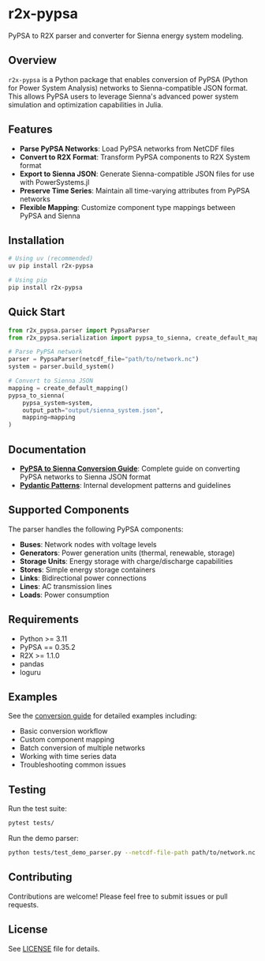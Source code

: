 # r2x-pypsa

PyPSA to R2X parser and converter for Sienna energy system modeling.

## Overview

`r2x-pypsa` is a Python package that enables conversion of PyPSA (Python for Power System Analysis) networks to Sienna-compatible JSON format. This allows PyPSA users to leverage Sienna's advanced power system simulation and optimization capabilities in Julia.

## Features

- **Parse PyPSA Networks**: Load PyPSA networks from NetCDF files
- **Convert to R2X Format**: Transform PyPSA components to R2X System format
- **Export to Sienna JSON**: Generate Sienna-compatible JSON files for use with PowerSystems.jl
- **Preserve Time Series**: Maintain all time-varying attributes from PyPSA networks
- **Flexible Mapping**: Customize component type mappings between PyPSA and Sienna

## Installation

```bash
# Using uv (recommended)
uv pip install r2x-pypsa

# Using pip
pip install r2x-pypsa
```

## Quick Start

```python
from r2x_pypsa.parser import PypsaParser
from r2x_pypsa.serialization import pypsa_to_sienna, create_default_mapping

# Parse PyPSA network
parser = PypsaParser(netcdf_file="path/to/network.nc")
system = parser.build_system()

# Convert to Sienna JSON
mapping = create_default_mapping()
pypsa_to_sienna(
    pypsa_system=system,
    output_path="output/sienna_system.json",
    mapping=mapping
)
```

## Documentation

- **[PyPSA to Sienna Conversion Guide](PYPSA_TO_SIENNA.md)**: Complete guide on converting PyPSA networks to Sienna JSON format
- **[Pydantic Patterns](PYDANTIC_PATTERNS.md)**: Internal development patterns and guidelines

## Supported Components

The parser handles the following PyPSA components:

- **Buses**: Network nodes with voltage levels
- **Generators**: Power generation units (thermal, renewable, storage)
- **Storage Units**: Energy storage with charge/discharge capabilities
- **Stores**: Simple energy storage containers
- **Links**: Bidirectional power connections
- **Lines**: AC transmission lines
- **Loads**: Power consumption

## Requirements

- Python >= 3.11
- PyPSA == 0.35.2
- R2X >= 1.1.0
- pandas
- loguru

## Examples

See the [conversion guide](PYPSA_TO_SIENNA.md) for detailed examples including:
- Basic conversion workflow
- Custom component mapping
- Batch conversion of multiple networks
- Working with time series data
- Troubleshooting common issues

## Testing

Run the test suite:

```bash
pytest tests/
```

Run the demo parser:

```bash
python tests/test_demo_parser.py --netcdf-file-path path/to/network.nc
```

## Contributing

Contributions are welcome! Please feel free to submit issues or pull requests.

## License

See [LICENSE](LICENSE) file for details.